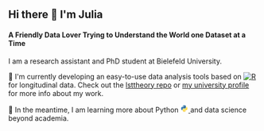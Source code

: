 ## Hi there 👋 I'm Julia
#### A Friendly Data Lover Trying to Understand the World one Dataset at a Time
I am a research assistant and PhD student at Bielefeld University. 

🔭 I'm currently developing an easy-to-use data analysis tools based on <a href="[https://www.python.org](https://cran.r-project.org/)" target="_blank" rel="noreferrer"> <img src="https://cran.r-project.org/Rlogo.svg" alt="R" width="16" height="16"/> </a> for longitudinal data. Check out the [lsttheory repo](https://github.com/jnorget/1sttheory) or [my university profile](https://www.uni-bielefeld.de/fakultaeten/psychologie/abteilung/arbeitseinheiten/06/personen/wissenschaftl.personal/norget) for more info about my work. 

🌱 In the meantime, I am learning more about Python <a href="https://www.python.org" target="_blank" rel="noreferrer"> <img src="https://raw.githubusercontent.com/devicons/devicon/master/icons/python/python-original.svg" alt="python" width="16" height="16"/> </a> and data science beyond academia. 


<!--
**jnorget/jnorget** is a ✨ _special_ ✨ repository because its `README.md` (this file) appears on your GitHub profile.

Here are some ideas to get you started:

- 🔭 I’m currently working on ...
- 🌱 I’m currently learning ...
- 👯 I’m looking to collaborate on ...
- 🤔 I’m looking for help with ...
- 💬 Ask me about ...
- 📫 How to reach me: ...
- 😄 Pronouns: ...
- ⚡ Fun fact: ...
-->
